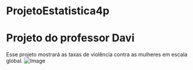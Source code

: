 # ProjetoEstatistica4p
# Projeto do professor Davi <br>
Esse projeto mostrará as taxas de violência contra as mulheres em escala global. 
![Image](https://github.com/user-attachments/assets/abd8c1bb-a7cf-49b5-af5e-3874621f84c3)
